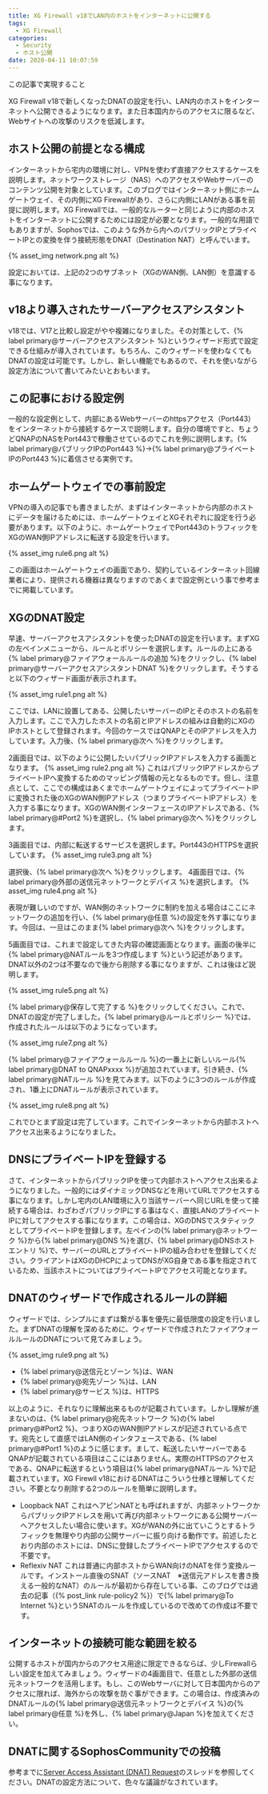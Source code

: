 ```yaml
---
title: XG Firewall v18でLAN内のホストをインターネットに公開する
tags:
  - XG Firewall
categories:
  - Security
  - ホスト公開
date: 2020-04-11 10:07:59
---
```


<p class="onepoint">この記事で実現すること</p>

XG Firewall v18で新しくなったDNATの設定を行い、LAN内のホストをインターネットへ公開できるようになります。また日本国内からのアクセスに限るなど、Webサイトへの攻撃のリスクを低減します。

<!-- more -->

## ホスト公開の前提となる構成

インターネットから宅内の環境に対し、VPNを使わず直接アクセスするケースを説明します。ネットワークストレージ（NAS）へのアクセスやWebサーバーのコンテンツ公開を対象としています。このブログではインターネット側にホームゲートウェイ、その内側にXG Firewallがあり、さらに内側にLANがある事を前提に説明します。XG Firewallでは、一般的なルーターと同じように内部のホストをインターネットに公開するためには設定が必要となります。一般的な用語でもありますが、Sophosでは、このような外から内へのパブリックIPとプライベートIPとの変換を伴う接続形態をDNAT（Destination NAT）と呼んでいます。

{% asset_img network.png alt %}

設定においては、上記の2つのサブネット（XGのWAN側、LAN側）を意識する事になります。

## v18より導入されたサーバーアクセスアシスタント

v18では、V17と比較し設定がやや複雑になりました。その対策として、{% label primary@サーバーアクセスアシスタント %}というウィザード形式で設定できる仕組みが導入されています。もちろん、このウィザードを使わなくてもDNATの設定は可能です。しかし、新しい機能でもあるので、それを使いながら設定方法について書いてみたいとおもいます。

## この記事における設定例

一般的な設定例として、内部にあるWebサーバーのhttpsアクセス（Port443）をインターネットから接続するケースで説明します。自分の環境ですと、ちょうどQNAPのNASをPort443で稼働させているのでこれを例に説明します。{% label primary@パブリックIPのPort443 %}→{% label primary@プライベートIPのPort443 %}に着信させる実例です。

## ホームゲートウェイでの事前設定

VPNの導入の記事でも書きましたが、まずはインターネットから内部のホストにデータを届けるためには、ホームゲートウェイとXGそれぞれに設定を行う必要があります。以下のように、ホームゲートウェイでPort443のトラフィックをXGのWAN側IPアドレスに転送する設定を行います。

{% asset_img rule6.png alt %}

この画面はホームゲートウェイの画面であり、契約しているインターネット回線業者により、提供される機器は異なりますのであくまで設定例という事で参考までに掲載しています。

## XGのDNAT設定

早速、サーバーアクセスアシスタントを使ったDNATの設定を行います。まずXGの左ペインメニューから、ルールとポリシーを選択します。ルールの上にある{% label primary@ファイアウォールルールの追加 %}をクリックし、{% label primary@サーバーアクセスアシスタントDNAT %}をクリックします。そうすると以下のウィザード画面が表示されます。

{% asset_img rule1.png alt %}

ここでは、LANに設置してある、公開したいサーバーのIPとそのホストの名前を入力します。ここで入力したホストの名前とIPアドレスの組みは自動的にXGのIPホストとして登録されます。今回のケースではQNAPとそのIPアドレスを入力しています。入力後、{% label primary@次へ %}をクリックします。

2画面目では、以下のように公開したいパブリックIPアドレスを入力する画面となります。
{% asset_img rule2.png alt %}
これはパブリックIPアドレスからプライベートIPへ変換するためのマッピング情報の元となるものです。但し、注意点として、ここでの構成はあくまでホームゲートウェイによってプライベートIPに変換された後のXGのWAN側IPアドレス（つまりプライベートIPアドレス）を入力する事になります。XGのWAN側インターフェースのIPアドレスである、{% label primary@#Port2 %}を選択し、{% label primary@次へ %}をクリックします。

3画面目では、内部に転送するサービスを選択します。Port443のHTTPSを選択しています。
{% asset_img rule3.png alt %}

選択後、{% label primary@次へ %}をクリックします。
4画面目では、{% label primary@外部の送信元ネットワークとデバイス %}を選択します。
{% asset_img rule4.png alt %}

表現が難しいのですが、WAN側のネットワークに制約を加える場合はここにネットワークの追加を行い、{% label primary@任意 %}の設定を外す事になります。今回は、一旦はこのまま{% label primary@次へ %}をクリックします。

5画面目では、これまで設定してきた内容の確認画面となります。画面の後半に{% label primary@NATルールを3つ作成します %}という記述があります。DNAT以外の2つは不要なので後から削除する事になりますが、これは後ほど説明します。

{% asset_img rule5.png alt %}

{% label primary@保存して完了する %}をクリックしてください。これで、DNATの設定が完了しました。{% label primary@ルールとポリシー %}では、作成されたルールは以下のようになっています。

{% asset_img rule7.png alt %}

{% label primary@ファイアウォールルール %}の一番上に新しいルール{% label primary@DNAT to QNAPxxxx %}が追加されています。引き続き、{% label primary@NATルール %}を見てみます。以下のように3つのルールが作成され、1番上にDNATルールが表示されています。

{% asset_img rule8.png alt %}

これでひとまず設定は完了しています。これでインターネットから内部ホストへアクセス出来るようになりました。

## DNSにプライベートIPを登録する

さて、インターネットからパブリックIPを使って内部ホストへアクセス出来るようになりました。一般的にはダイナミックDNSなどを用いてURLでアクセスする事になります。しかし宅内のLAN環境に入り当該サーバーへ同じURLを使って接続する場合は、わざわざパブリックIPにする事はなく、直接LANのプライベートIPに対してアクセスする事になります。この場合は、XGのDNSでスタティックとしてプライベートIPを登録します。左ペインの{% label primary@ネットワーク %}から{% label primary@DNS %}を選び、{% label primary@DNSホストエントリ %}で、サーバーのURLとプライベートIPの組み合わせを登録してください。クライアントはXGのDHCPによってDNSがXG自身である事を指定されているため、当該ホストについてはプライベートIPでアクセス可能となります。

## DNATのウィザードで作成されるルールの詳細

ウィザードでは、シンプルにまずは繋がる事を優先に最低限度の設定を行いました。まずDNATの理解を深めるために、ウィザードで作成されたファイアウォールルールのDNATについて見てみましょう。

{% asset_img rule9.png alt %}

- {% label primary@送信元とゾーン %}は、WAN
- {% label primary@宛先ゾーン %}は、LAN
- {% label primary@サービス %}は、HTTPS

以上のように、それなりに理解出来るものが記載されています。しかし理解が進まないのは、{% label primary@宛先ネットワーク %}の{% label primary@#Port2 %}、つまりXGのWAN側IPアドレスが記述されている点です。宛先として直感ではLAN側のインタフェースである、{% label primary@#Port1 %}のように感じます。まして、転送したいサーバーであるQNAPが記載されている項目はここにはありません。実際のHTTPSのアクセスである、QNAPに転送するという項目は{% label primary@NATルール %}で記載されています。XG Firewll v18におけるDNATはこういう仕様と理解してください。不要となり削除する2つのルールを簡単に説明します。

- Loopback NAT
 これはヘアピンNATとも呼ばれますが、内部ネットワークからパブリックIPアドレスを用いて再び内部ネットワークにある公開サーバーへアクセスしたい場合に使います。XGがWANの外に出ていこうとするトラフィックを無理やり内部の公開サーバーに振り向ける動作です。前述したとおり内部のホストには、DNSに登録したプライベートIPでアクセスするので不要です。
- Reflexiv NAT
 これは普通に内部ホストからWAN向けのNATを伴う変換ルールです。インストール直後のSNAT（ソースNAT　※送信元アドレスを書き換える一般的なNAT）のルールが最初から存在している事、このブログでは過去の記事（{% post_link rule-policy2 %}）で{% label primary@To Internet %}というSNATのルールを作成しているので改めての作成は不要です。

## インターネットの接続可能な範囲を絞る

公開するホストが国内からのアクセス用途に限定できるならば、少しFirewallらしい設定を加えてみましょう。ウィザードの4画面目で、任意とした外部の送信元ネットワークを活用します。もし、このWebサーバに対して日本国内からのアクセスに限れば、海外からの攻撃を防ぐ事ができます。この場合は、作成済みのDNATルールの{% label primary@送信元ネットワークとデバイス %}の{% label primary@任意 %}を外し、{% label primary@Japan %}を加えてください。

## DNATに関するSophosCommunityでの投稿

参考までに[Server Access Assistant (DNAT) Request](https://community.sophos.com/products/xg-firewall/sfos-eap/sfos-v18-early-access-program/f/feedback-and-issues/118045/server-access-assistant-dnat-request)のスレッドを参照してください。DNATの設定方法について、色々な議論がなされています。

